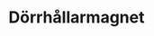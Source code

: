 ---
title: 'Dörrhållarmagnet'
symbol_image: 'symbols/bl/06.svg'
weight: 6
card: true
card_color: 'bg-symbol-red'
---